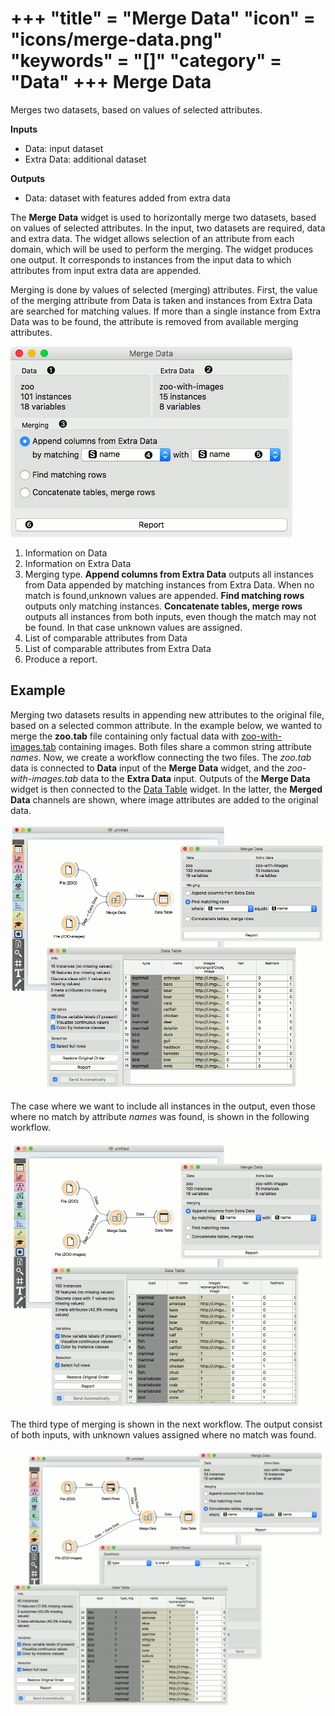 +++
"title" = "Merge Data"
"icon" = "icons/merge-data.png"
"keywords" = "[]"
"category" = "Data"
+++
Merge Data
==========

Merges two datasets, based on values of selected attributes.

**Inputs**

- Data: input dataset
- Extra Data: additional dataset

**Outputs**

- Data: dataset with features added from extra data

The **Merge Data** widget is used to horizontally merge two datasets, based on values of selected attributes. In the input, two datasets are required, data and extra data. The widget allows selection of an attribute from each domain, which will be used to perform the merging. The widget produces one output. It corresponds to instances from the input data to which attributes from input extra data are appended.

Merging is done by values of selected (merging) attributes. First, the value of the merging attribute from Data is taken and instances from Extra Data are searched for matching values. If more than a single instance from Extra Data was to be found, the attribute is removed from available merging attributes.

![](/images/data/MergeData-stamped.png)

1. Information on Data
2. Information on Extra Data
3. Merging type.
   **Append columns from Extra Data** outputs all instances from Data appended by matching instances from Extra Data. When no match is found,unknown values are appended.
   **Find matching rows** outputs only matching instances.
   **Concatenate tables, merge rows** outputs all instances from both inputs, even though the match may not be found. In that case unknown values are assigned.
4. List of comparable attributes from Data
5. List of comparable attributes from Extra Data
6. Produce a report.

Example
-------

Merging two datasets results in appending new attributes to the original file, based on a selected common attribute. In the example below, we wanted to merge the **zoo.tab** file containing only factual data with [zoo-with-images.tab](http://file.biolab.si/datasets/zoo-with-images.tab) containing images. Both files share a common string attribute *names*. Now, we create a workflow connecting the two files. The *zoo.tab* data is connected to **Data** input of the **Merge Data** widget, and the *zoo-with-images.tab* data to the **Extra Data** input. Outputs of the **Merge Data** widget is then connected to the [Data Table](/widget-catalog/data/datatable) widget. In the latter, the **Merged Data** channels are shown, where image attributes are added to the original data.

![](/images/data/MergeData-Example.png)

The case where we want to include all instances in the output, even those where no match by attribute *names* was found, is shown in the following workflow.

![](/images/data/MergeData-Example2.png)

The third type of merging is shown in the next workflow. The output consist of both inputs, with unknown values assigned where no match was found.

![](/images/data/MergeData-Example3.png)
